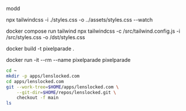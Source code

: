 modd

npx tailwindcss -i ./styles.css -o ../assets/styles.css --watch

docker compose run tailwind npx tailwindcss -c /src/tailwind.config.js -i /src/styles.css -o /dst/styles.css

docker build -t pixelparade .

docker run -it --rm --name pixelparade pixelparade

```bash
cd ~
mkdir -p apps/lenslocked.com
cd apps/lenslocked.com
git --work-tree=$HOME/apps/lenslocked.com \
    --git-dir=$HOME/repos/lenslocked.git \
    checkout -f main
ls
```